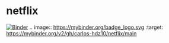 # netflix
[![Binder](https://mybinder.org/badge_logo.svg)](https://mybinder.org/v2/gh/carlos-hdz10/netflix/main)
.. image:: https://mybinder.org/badge_logo.svg
 :target: https://mybinder.org/v2/gh/carlos-hdz10/netflix/main

